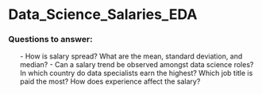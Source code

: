 # Data_Science_Salaries_EDA
### Questions to answer:
<ul>
- How is salary spread? What are the mean, standard deviation, and median?
- Can a salary trend be observed amongst data science roles?
In which country do data specialists earn the highest?
Which job title is paid the most?
How does experience affect the salary?
</ul>
